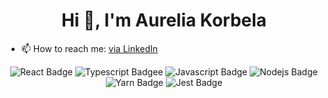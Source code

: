 
<!--
**kaurelia/kaurelia** is a ✨ _special_ ✨ repository because its `README.md` (this file) appears on your GitHub profile.

Here are some ideas to get you started:

- 🔭 I’m currently working on ...
- 🌱 I’m currently learning ...
- 👯 I’m looking to collaborate on ...
- 🤔 I’m looking for help with ...
- 💬 Ask me about ...
- 📫 How to reach me: ...
- 😄 Pronouns: ...
- ⚡ Fun fact: ...
-->
<h1 align="center">Hi 👋, I'm Aurelia Korbela</h1>

- 📫 How to reach me: [via LinkedIn](https://linkedin.com/in/aureliak)

<p align="center">
 <img alt="React Badge" src="https://img.shields.io/badge/-React-61DBFB?style=for-the-badge&labelColor=black&logo=react&logoColor=61DBFB" />
 <img alt="Typescript Badgee" src="https://img.shields.io/badge/-Typescript-007acc?style=for-the-badge&labelColor=black&logo=typescript&logoColor=007acc" />
 <img alt="Javascript Badge" src="https://img.shields.io/badge/-Javascript-F0DB4F?style=for-the-badge&labelColor=black&logo=javascript&logoColor=F0DB4F" />
 <img alt="Nodejs Badge" src="https://img.shields.io/badge/-Nodejs-3C873A?style=for-the-badge&labelColor=black&logo=node.js&logoColor=3C873A" />
 <img alt="Yarn Badge" src="https://img.shields.io/badge/-Yarn-2c8ebb?style=for-the-badge&labelColor=black&logo=yarn&logoColor=2c8ebb" />
 <img alt="Jest Badge" src="https://img.shields.io/badge/-Jest-AD4626?style=for-the-badge&labelColor=black&logo=jest&logoColor=AD4626" />
</p>


